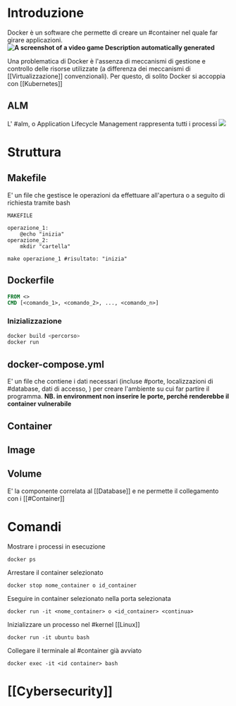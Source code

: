 # Introduzione
Docker è un software che permette di creare un #container nel quale far girare applicazioni.
**![A screenshot of a video game Description automatically generated](https://lh7-us.googleusercontent.com/M8aRJW9e8qJBF7GlTi6OlcUWlsVX1iE5uR7A7BXjU0jEUb5QFgepZojSnscJEHVi28c8_lbrFx07TYwQbZwkaeLtfZQwNu_KCg-ypRJQCUL8xyMUVUffodEQlnCjRuNlizywqPJqpqUt2tJ25lh78A=s2048)**


Una problematica di Docker è l'assenza di meccanismi di gestione e controllo delle risorse utilizzate (a differenza dei meccanismi di [[Virtualizzazione]] convenzionali). Per questo, di solito Docker si accoppia con [[Kubernetes]]
## ALM
L' #alm, o Application Lifecycle Management rappresenta tutti i processi 
**![](https://lh7-us.googleusercontent.com/tB1J4EOxXgNBNC9eI7uwd-HVolNAZWlLhBDomq4jyZkd-dG7LzGCOygfZ4VqTlFrzOH9QkqeN3s4-_ApI8i2AP-kiqNZkK9OPYt-k9iBGQPX0RjPx2TDwKATdJjejsPkg_7-R9joYvPuy_yPRjOhQA=s2048)**
# Struttura
## Makefile
E' un file che gestisce le operazioni da effettuare all'apertura o a seguito di richiesta tramite bash
```Docker
MAKEFILE

operazione_1:
	@echo "inizia"
operazione_2:
	mkdir "cartella"
```
```SHELL
make operazione_1 #risultato: "inizia"

```
## Dockerfile
```DOCKERFILE
FROM <>
CMD [<comando_1>, <comando_2>, ..., <comando_n>]
```
### Inizializzazione
```bash
docker build <percorso>
docker run 
```
## docker-compose.yml
E' un file che contiene i dati necessari (incluse #porte, localizzazioni di #database, dati di accesso, ) per creare l'ambiente su cui far partire il programma.
**NB. in environment non inserire le porte, perché renderebbe il container vulnerabile**
## Container
## Image
## Volume
E' la componente correlata al [[Database]] e ne permette il collegamento con i [[#Container]]
# Comandi
Mostrare i processi in esecuzione
```Docker
docker ps
```
Arrestare il container selezionato
```Docker
docker stop nome_container o id_container
```
Eseguire in container selezionato nella porta selezionata
```Docker
docker run -it <nome_container> o <id_container> <continua>
```
Inizializzare un processo nel #kernel [[Linux]]
```Docker
docker run -it ubuntu bash
```
Collegare il terminale al #container già avviato 
```Docker
docker exec -it <id container> bash
```
# [[Cybersecurity]]